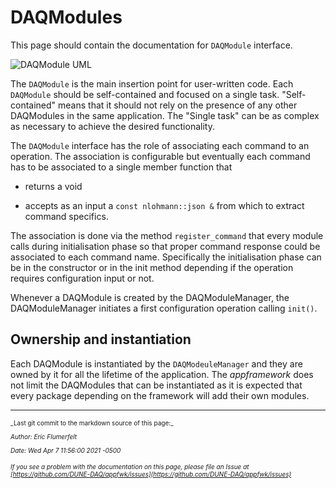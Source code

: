 # DAQModules
This page should contain the documentation for `DAQModule` interface. 

![DAQModule UML](https://user-images.githubusercontent.com/31312964/100124441-8f95ad80-2e73-11eb-862c-076b46d72ea7.png)

The `DAQModule` is the main insertion point for user-written code. 
Each `DAQModule` should be self-contained and focused on a single task. 
"Self-contained" means that it should not rely on the presence of any other DAQModules in the same application.
The "Single task" can be as complex as necessary to achieve the desired functionality. 

The `DAQModule` interface has the role of associating each command to an operation. 
The association is configurable but eventually each command has to be associated to a single member function  that

* returns a void

* accepts as an input a `const nlohmann::json &` from which to extract command specifics.

The association is done via the method `register_command` that every module calls during initialisation phase so that proper command response could be associated to each command name. Specifically the initialisation phase can be in the constructor or in the init method depending if the operation requires configuration input or not. 

Whenever a DAQModule is created by the DAQModuleManager, the DAQModuleManager initiates a first configuration operation calling `init()`.

## Ownership and instantiation
Each DAQModule is instantiated by the `DAQModeuleManager` and they are owned by it for all the lifetime of the application. 
The *appframework* does not limit the DAQModules that can be instantiated as it is expected that every package depending on the framework will add their own modules. 



-----

<font size="1">
_Last git commit to the markdown source of this page:_


_Author: Eric Flumerfelt_

_Date: Wed Apr 7 11:56:00 2021 -0500_

_If you see a problem with the documentation on this page, please file an Issue at [https://github.com/DUNE-DAQ/appfwk/issues](https://github.com/DUNE-DAQ/appfwk/issues)_
</font>
